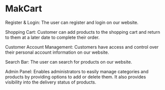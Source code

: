 # MakCart

Register & Login:
The user can register and login on our website.

Shopping Cart:
Customer can add products to the shopping cart and return to them at a later date to complete their order.

Customer Account Management:
Customers have access and control over their personal account information on our website.

Search Bar:
The user can search for products on our website.

Admin Panel:
Enables administrators to easily manage categories and products by providing options to add or delete them. It also provides visibility into the delivery status of products.







   
   


   

